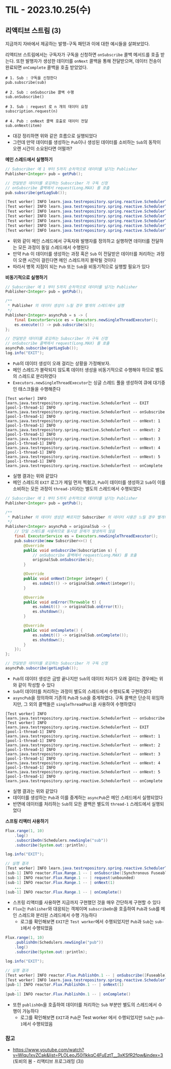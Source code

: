 # TIL - 2023.10.25(수)

## 리액티브 스트림 (3)

지금까지 자바에서 제공하는 발행-구독 패턴과 이에 대한 예시들을 살펴보았다. 

리액티브 스트림에서는 구독자가 구독을 신청하면 `onSubscribe` 콜백 메서드를 호출 받는다. 또한 발행자가 생성한 데이터를 `onNext` 콜백을 통해 전달받으며, 데이터 전송이 완료되면 `onComplete` 콜백을 호출 받았었다.

```
# 1. Sub : 구독을 신청한다
pub.subscribe(sub)

# 2. Sub : onSubscribe 콜백 수행
sub.onSubscribe()

# 3. Sub : request 로 n 개의 데이터 요청
subscription.request(n)

# 4. Pub : onNext 콜백 호출로 데이터 전달
sub.onNext(item)
```
- 대강 정리하면 위와 같은 흐름으로 실행되었다
- 그런데 만약 데이터를 생성하는 `Pub`이나 생성된 데이터를 소비하는 `Sub`의 동작이 오랜 시간이 소요된다면 어떨까?

**메인 스레드에서 실행하기**

```java
// Subscriber 에 1 부터 5까지 순차적으로 데이터를 넘기는 Publisher
Publisher<Integer> pub = getPub();

// 전달받은 데이터를 로깅하는 Subscriber 가 구독 신청
// onSubscribe 콜백에서 request(Long.MAX) 를 호출
pub.subscribe(getLogSub());

[Test worker] INFO learn.java.testrepository.spring.reactive.SchedulerTest -- onSubscribe
[Test worker] INFO learn.java.testrepository.spring.reactive.SchedulerTest -- onNext: 1
[Test worker] INFO learn.java.testrepository.spring.reactive.SchedulerTest -- onNext: 2
[Test worker] INFO learn.java.testrepository.spring.reactive.SchedulerTest -- onNext: 3
[Test worker] INFO learn.java.testrepository.spring.reactive.SchedulerTest -- onNext: 4
[Test worker] INFO learn.java.testrepository.spring.reactive.SchedulerTest -- onNext: 5
[Test worker] INFO learn.java.testrepository.spring.reactive.SchedulerTest -- onComplete
```
- 위와 같이 메인 스레드에서 구독자와 발행자를 정의하고 실행하면 데이터를 전달하는 모든 과정이 동일 스레드에서 수행된다
- 만약 `Pub` 이 데이터를 생성하는 과정 혹은 `Sub` 이 전달받은 데이터를 처리하는 과정이 오랜 시간이 걸린다면 메인 스레드까지 블락될 것이다
- 따라서 병목 지점이 되는 `Pub` 또는 `Sub`을 비동기적으로 실행할 필요가 있다

**비동기적으로 실행하기**
```java
// Subscriber 에 1 부터 5까지 순차적으로 데이터를 넘기는 Publisher
Publisher<Integer> pub = getPub();

/**
 * Publisher 의 데이터 생성이 느릴 경우 별개의 스레드에서 실행
 */
Publisher<Integer> asyncPub = s -> {
    final ExecutorService es = Executors.newSingleThreadExecutor();
    es.execute(() -> pub.subscribe(s));
};

// 전달받은 데이터를 로깅하는 Subscriber 가 구독 신청
// onSubscribe 콜백에서 request(Long.MAX) 를 호출
asyncPub.subscribe(getLogSub());
log.info("EXIT");
```
- `Pub`의 데이터 생성이 오래 걸리는 상황을 가정해보자. 
- 메인 스레드가 블락되지 않도록 데이터 생성을 비동기적으로 수행해야 하므로 별도의 스레드로 분리하였다
- `Executors.newSingleThreadExecutor`는 싱글 스레드 풀을 생성하여 큐에 대기중인 태스크들을 수행해준다

```
[Test worker] INFO learn.java.testrepository.spring.reactive.SchedulerTest -- EXIT
[pool-1-thread-1] INFO learn.java.testrepository.spring.reactive.SchedulerTest -- onSubscribe
[pool-1-thread-1] INFO learn.java.testrepository.spring.reactive.SchedulerTest -- onNext: 1
[pool-1-thread-1] INFO learn.java.testrepository.spring.reactive.SchedulerTest -- onNext: 2
[pool-1-thread-1] INFO learn.java.testrepository.spring.reactive.SchedulerTest -- onNext: 3
[pool-1-thread-1] INFO learn.java.testrepository.spring.reactive.SchedulerTest -- onNext: 4
[pool-1-thread-1] INFO learn.java.testrepository.spring.reactive.SchedulerTest -- onNext: 5
[pool-1-thread-1] INFO learn.java.testrepository.spring.reactive.SchedulerTest -- onComplete
```
- 실행 결과는 위와 같았다
- 메인 스레드의 `EXIT` 로그가 제일 먼저 찍혔고, `Pub`이 데이터를 생성하고 `Sub`이 이를 소비하는 모든 과정이 `thread-1`이라는 별도의 스레드에서 수행되었다

```java
// Subscriber 에 1 부터 5까지 순차적으로 데이터를 넘기는 Publisher
Publisher<Integer> pub = getPub();

/**
 * Publisher 의 데이터 생성은 빠르지만 Subscriber 의 데이터 사용은 느릴 경우 별개의 스레드에서 실행
 */
Publisher<Integer> asyncPub = originalSub -> {
    // 단일 스레드를 사용하므로 동시성 문제가 발생하지 않음
    final ExecutorService es = Executors.newSingleThreadExecutor();
    pub.subscribe(new Subscriber<>() {
        @Override
        public void onSubscribe(Subscription s) {
            // onSubscribe 콜백에서 request(Long.MAX) 를 호출
            originalSub.onSubscribe(s);
        }

        @Override
        public void onNext(Integer integer) {
            es.submit(() -> originalSub.onNext(integer));
        }

        @Override
        public void onError(Throwable t) {
            es.submit(() -> originalSub.onError(t));
            es.shutdown();
        }

        @Override
        public void onComplete() {
            es.submit(() -> originalSub.onComplete());
            es.shutdown();
        }
    });
};

// 전달받은 데이터를 로깅하는 Subscriber 가 구독 신청
asyncPub.subscribe(getLogSub());
```
- `Pub`의 데이터 생성은 금방 끝나지만 `Sub`의 데이터 처리가 오래 걸리는 경우에는 위와 같이 작성할 수 있다
- `Sub`이 데이터를 처리하는 과정이 별도의 스레드에서 수행되도록 구현하였다
- `asyncPub`을 정의하여 기존의 `Pub`과 `Sub`을 중계하였다. 구독 콜백은 단순히 위임하지만, 그 외의 콜백들은 `singleThreadPool`을 사용하여 수행하였다

```
[Test worker] INFO learn.java.testrepository.spring.reactive.SchedulerTest -- onSubscribe
[Test worker] INFO learn.java.testrepository.spring.reactive.SchedulerTest -- EXIT
[pool-1-thread-1] INFO learn.java.testrepository.spring.reactive.SchedulerTest -- onNext: 1
[pool-1-thread-1] INFO learn.java.testrepository.spring.reactive.SchedulerTest -- onNext: 2
[pool-1-thread-1] INFO learn.java.testrepository.spring.reactive.SchedulerTest -- onNext: 3
[pool-1-thread-1] INFO learn.java.testrepository.spring.reactive.SchedulerTest -- onNext: 4
[pool-1-thread-1] INFO learn.java.testrepository.spring.reactive.SchedulerTest -- onNext: 5
[pool-1-thread-1] INFO learn.java.testrepository.spring.reactive.SchedulerTest -- onComplete
```
- 실행 결과는 위와 같았다
- 데이터를 생성하는 `Pub`과 이를 중계하는 `asyncPub`은 메인 스레드에서 실행되었다
- 반면에 데이터를 처리하는 `Sub`의 모든 콜백은 별도의 `thread-1` 스레드에서 실행되었다

**스프링 리액터 사용하기**
```java
Flux.range(1, 10)
    .log()
    .subscribeOn(Schedulers.newSingle("sub"))
    .subscribe(System.out::println);

log.info("EXIT");

// 실행 결과
[Test worker] INFO learn.java.testrepository.spring.reactive.SchedulerTest -- EXIT
[sub-1] INFO reactor.Flux.Range.1 -- | onSubscribe([Synchronous Fuseable] FluxRange.RangeSubscription)
[sub-1] INFO reactor.Flux.Range.1 -- | request(unbounded)
[sub-1] INFO reactor.Flux.Range.1 -- | onNext(1)
    ...
[sub-1] INFO reactor.Flux.Range.1 -- | onComplete()
```
- 스프링 리액터를 사용하면 지금까지 구현했던 것을 매우 간단하게 구현할 수 있다
- `Flux`는 `Publisher`와 대응되는 객체이며 `subscribeOn`을 호출하여 `Pub`과 `Sub`를 메인 스레드와 분리된 스레드에서 수행 가능하다
  - 로그를 확인해보면 `EXIT`은 `Test worker`에서 수행되었지만 `Pub`과 `Sub`는 `sub-1`에서 수행되었음

```java
Flux.range(1, 10)
    .publishOn(Schedulers.newSingle("pub"))
    .log()
    .subscribe(System.out::println);

log.info("EXIT");

// 실행 결과
[Test worker] INFO reactor.Flux.PublishOn.1 -- | onSubscribe([Fuseable] FluxPublishOn.PublishOnSubscriber)
[Test worker] INFO learn.java.testrepository.spring.reactive.SchedulerTest -- EXIT
[pub-1] INFO reactor.Flux.PublishOn.1 -- | onNext(1)
    ..
[pub-1] INFO reactor.Flux.PublishOn.1 -- | onComplete()
```
- 또한 `publishOn`을 호출하여 데이터를 처리하는 `Sub` 부분만 별도의 스레드에서 수행이 가능하다
  - 로그를 확인해보면 `EXIT`과 `Pub`은 Test worker 에서 수행되었지만 `Sub`는 `pub-1`에서 수행되었음

### 참고
- https://www.youtube.com/watch?v=Wlqu1xvZCak&list=PLOLeoJ50I1kkqC4FuEztT__3xKSfR2fpw&index=3 (토비의 봄 - 리액티브 프로그래밍 (3))